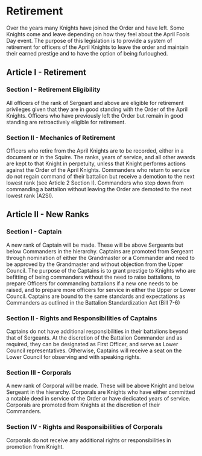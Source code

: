 # Retirement
Over the years many Knights have joined the Order and have left. Some Knights come and leave depending on how they feel about the April Fools Day event. The purpose of this legislation is to provide a system of retirement for officers of the April Knights to leave the order and maintain their earned prestige and to have the option of being furloughed.

## Article I - Retirement

### Section I - Retirement Eligibility
All officers of the rank of Sergeant and above are eligible for retirement privileges given that they are in good standing with the Order of the April Knights. Officers who have previously left the Order but remain in good standing are retroactively eligible for retirement.

### Section II - Mechanics of Retirement
Officers who retire from the April Knights are to be recorded, either in a document or in the Squire. The ranks, years of service, and all other awards are kept to that Knight in perpetuity, unless that Knight performs actions against the Order of the April Knights. Commanders who return to service do not regain command of their battalion but receive a demotion to the next lowest rank (see Article 2 Section I). Commanders who step down from commanding a battalion without leaving the Order are demoted to the next lowest rank (A2SI).

## Article II - New Ranks

### Section I - Captain
A new rank of Captain will be made. These will be above Sergeants but below Commanders in the hierarchy. Captains are promoted from Sergeant through nomination of either the Grandmaster or a Commander and need to be approved by the Grandmaster and without objection from the Upper Council. The purpose of the Captains is to grant prestige to Knights who are befitting of being commanders without the need to raise battalions, to prepare Officers for commanding battalions if a new one needs to be raised, and to prepare more officers for service in either the Upper or Lower Council. Captains are bound to the same standards and expectations as Commanders as outlined in the Battalion Standardization Act (Bill 7-6)

### Section II - Rights and Responsibilities of Captains
Captains do not have additional responsibilities in their battalions beyond that of Sergeants. At the discretion of the Battalion Commander and as required, they can be designated as First Officer, and serve as Lower Council representatives. Otherwise, Captains will receive a seat on the Lower Council for observing and with speaking rights.

### Section III - Corporals
A new rank of Corporal will be made. These will be above Knight and below Sergeant in the hierarchy. Corporals are Knights who have either committed a notable deed in service of the Order or have dedicated years of service. Corporals are promoted from Knights at the discretion of their Commanders.

### Section IV - Rights and Responsibilities of Corporals
Corporals do not receive any additional rights or responsibilities in promotion from Knight.
